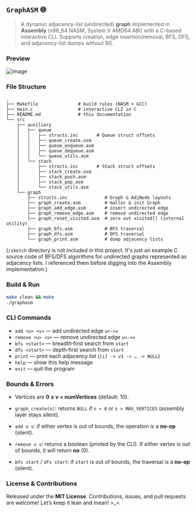 ## `GraphASM` 🌐

> A dynamic adjacency-list (undirected) **graph** implemented in **Assembly** (x86\_64 NASM, System V AMD64 ABI) with a C-based interactive CLI.
> Supports creation, edge insertion/removal, BFS, DFS, and adjacency-list dumps without BS.

### Preview

![image](https://github.com/user-attachments/assets/d200368e-d143-4d86-973d-40eba5934d6b)

### File Structure

```
.
├── Makefile               # build rules (NASM + GCC)
├── main.c                 # interactive CLI in C
├── README.md              # this documentation
└── src
    ├── auxiliary
    │   ├── queue
    │   │   ├── structs.inc       # Queue struct offsets
    │   │   ├── queue_create.asm
    │   │   ├── queue_enqueue.asm
    │   │   ├── queue_dequeue.asm
    │   │   └── queue_utils.asm
    │   └── stack
    │       ├── structs.inc       # Stack struct offsets
    │       ├── stack_create.asm
    │       ├── stack_push.asm
    │       ├── stack_pop.asm
    │       └── stack_utils.asm
    └── graph
        ├── structs.inc              # Graph & AdjNode layouts
        ├── graph_create.asm         # malloc & init Graph
        ├── graph_add_edge.asm       # insert undirected edge
        ├── graph_remove_edge.asm    # remove undirected edge
        ├── graph_reset_visited.asm  # zero out visited[] (internal utility)
        ├── graph_bfs.asm            # BFS traversal
        ├── graph_dfs.asm            # DFS traversal
        └── graph_print.asm          # dump adjacency lists
```

(`/sketch` directory is not included in this project. It's just an example C source code of BFS/DFS algorithms for undirected graphs represented as adjacency lists. I referenced them before digging into the Assembly implementation.)

### Build & Run

```bash
make clean && make
./graphasm
```

### CLI Commands

* `add <u> <v>`      — add undirected edge `u<->v`
* `remove <u> <v>`   — remove undirected edge `u<->v`
* `bfs <start>`      — breadth‐first search from `start`
* `dfs <start>`      — depth‐first search from `start`
* `print`            — print each adjacency list (`[i] -> v1 -> … -> NULL`)
* `help`             — show this help message
* `exit`             — quit the program

### Bounds & Errors

* Vertices are **0 ≤ v < numVertices** (default: 10).
* `graph_create(n)`: returns `NULL` if `n < 0` or `n > MAX_VERTICES` (assembly layer stays silent).

* `add u v`: if either vertex is out of bounds, the operation is a **no-op** (silent).
* `remove u v`: returns a boolean (printed by the CLI). If either vertex is out of bounds, it will return **no** (0).
* `bfs start` / `dfs start`: if `start` is out of bounds, the traversal is a **no-op** (silent).

### License & Contributions

Released under the **MIT License**.
Contributions, issues, and pull requests are welcome! Let’s keep it lean and mean! >_<
